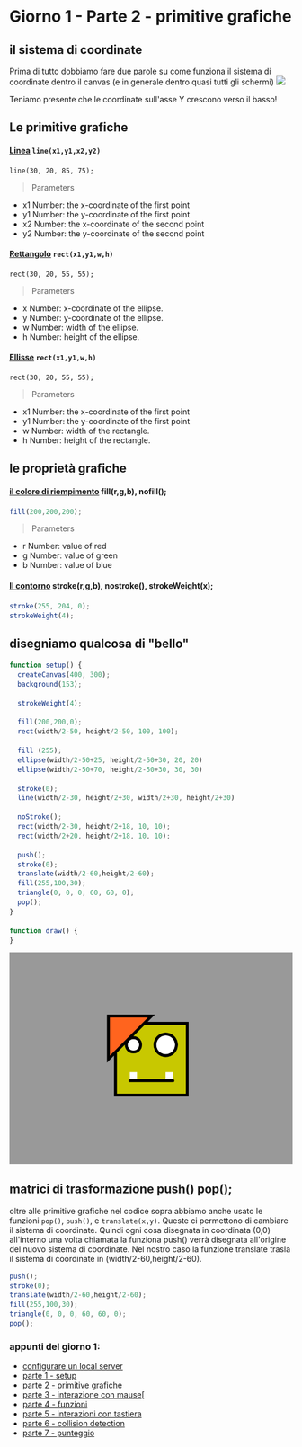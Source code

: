 # Giorno 1 - Parte 2 - primitive grafiche

## il sistema di coordinate
Prima di tutto dobbiamo fare due parole su come funziona il sistema di coordinate dentro il canvas (e in generale dentro quasi tutti gli schermi)
![](https://www.codenameone.com/img/blog/coordinate_system.gif)

Teniamo presente che le coordinate sull'asse Y crescono verso il basso!

## Le primitive grafiche
#### [Linea](https://p5js.org/reference/#/p5/line) `line(x1,y1,x2,y2)`

```
line(30, 20, 85, 75);
```

> Parameters
- x1	Number: the x-coordinate of the first point
- y1	Number: the y-coordinate of the first point
- x2	Number: the x-coordinate of the second point
- y2	Number: the y-coordinate of the second point


#### [Rettangolo](https://p5js.org/reference/#/p5/rect) `rect(x1,y1,w,h)`

```
rect(30, 20, 55, 55);
```

> Parameters
- x	Number: x-coordinate of the ellipse.
- y	Number: y-coordinate of the ellipse.
- w	Number: width of the ellipse.
- h	Number: height of the ellipse.


#### [Ellisse](https://p5js.org/reference/#/p5/ellipse) `rect(x1,y1,w,h)`

```
rect(30, 20, 55, 55);
```

> Parameters
- x1	Number: the x-coordinate of the first point
- y1	Number: the y-coordinate of the first point
- w	Number: width of the rectangle.
- h	Number: height of the rectangle.


## le proprietà grafiche
#### [il colore di riempimento](https://p5js.org/reference/#/p5/fill) fill(r,g,b), nofill();
```javascript
fill(200,200,200);
```
> Parameters
- r	Number: value of red
- g	Number: value of green
- b	Number: value of blue


#### [Il contorno](https://p5js.org/reference/#/p5/stroke) stroke(r,g,b), nostroke(), strokeWeight(x);

```javascript
stroke(255, 204, 0);
strokeWeight(4);
```

## disegniamo qualcosa di "bello"
```javascript
function setup() {
  createCanvas(400, 300);
  background(153);

  strokeWeight(4);

  fill(200,200,0);
  rect(width/2-50, height/2-50, 100, 100);

  fill (255);
  ellipse(width/2-50+25, height/2-50+30, 20, 20)
  ellipse(width/2-50+70, height/2-50+30, 30, 30)

  stroke(0);
  line(width/2-30, height/2+30, width/2+30, height/2+30)

  noStroke();
  rect(width/2-30, height/2+18, 10, 10);
  rect(width/2+20, height/2+18, 10, 10);

  push();
  stroke(0);
  translate(width/2-60,height/2-60);
  fill(255,100,30);
  triangle(0, 0, 0, 60, 60, 0);
  pop();
}

function draw() {
}

```
![](https://raw.githubusercontent.com/lorenzoromagnoli/p5js_workshop/master/giorno1/tutorialIMG/primitiveGrafiche.png)

## matrici di trasformazione push() pop();
oltre alle primitive grafiche nel codice sopra abbiamo anche usato le funzioni `pop()`, `push()`, e `translate(x,y)`. Queste ci permettono di cambiare il sistema di coordinate. Quindi ogni cosa disegnata in coordinata (0,0) all'interno una volta chiamata la funziona push() verrà disegnata all'origine del nuovo sistema di coordinate. Nel nostro caso la funzione translate trasla il sistema di coordinate in (width/2-60,height/2-60).
```javascript
push();
stroke(0);
translate(width/2-60,height/2-60);
fill(255,100,30);
triangle(0, 0, 0, 60, 60, 0);
pop();
```

### appunti del giorno 1:
- [configurare un local server](https://lorenzoromagnoli.github.io/p5js_workshop/giorno1/setup_atom-live-server.html)
- [parte 1 - setup ](https://lorenzoromagnoli.github.io/p5js_workshop/giorno1/parte1-setup.html)
- [parte 2 - primitive grafiche](https://lorenzoromagnoli.github.io/p5js_workshop/giorno1/parte2-primitive-grafiche.html)
- [parte 3 - interazione con mause](https://lorenzoromagnoli.github.io/p5js_workshop/giorno1/parte3-interazioni_col_mouse.html)[
- [parte 4 - funzioni](https://lorenzoromagnoli.github.io/p5js_workshop/giorno1/parte4-funzioni.html)
- [parte 5 - interazioni con tastiera](https://lorenzoromagnoli.github.io/p5js_workshop/giorno1/parte5-interazioni-con-tastiera.html)
- [parte 6 - collision detection](https://lorenzoromagnoli.github.io/p5js_workshop/giorno1/parte6-collision-detection.html)
- [parte 7 - punteggio](punteggio)
